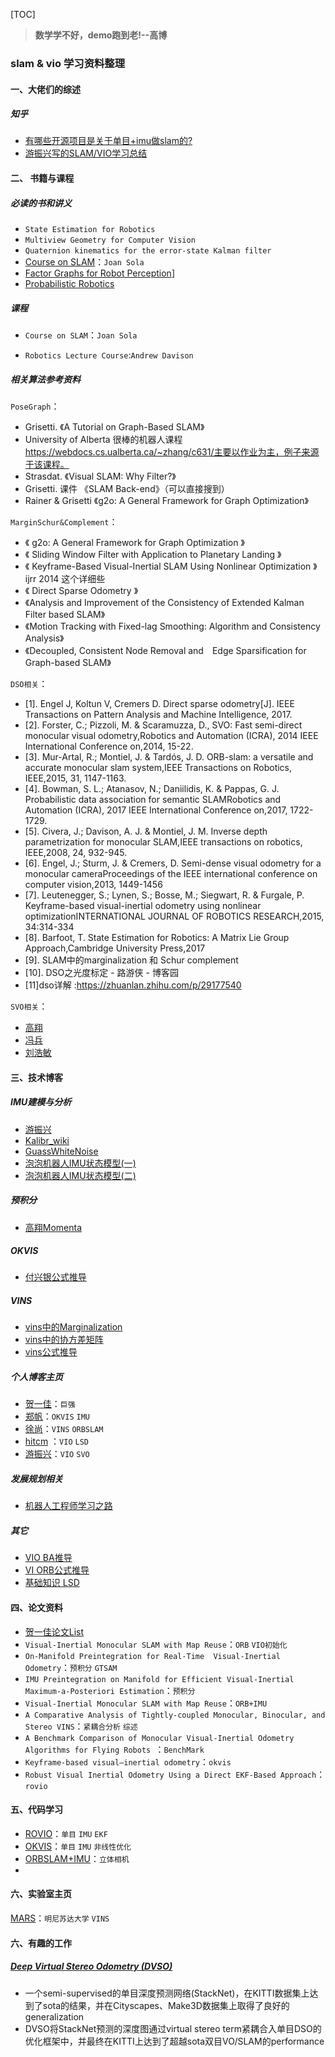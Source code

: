 [TOC]

> **数学学不好，demo跑到老!--高博**

### slam & vio 学习资料整理

#### 一、大佬们的综述

##### 知乎

+ [有哪些开源项目是关于单目+imu做slam的?](https://www.zhihu.com/question/53571648/answer/137585634)
+ [游振兴写的SLAM/VIO学习总结](https://zhuanlan.zhihu.com/p/34995102)

#### 二、 书籍与课程

##### 必读的书和讲义

+ `State Estimation for Robotics`
+ `Multiview Geometry for Computer Vision`
+ `Quaternion kinematics for the error-state Kalman filter`
+ [Course on SLAM](https://www.iri.upc.edu/people/jsola/JoanSola/objectes/toolbox/courseSLAM.pdf)：`Joan Sola`
+ [Factor Graphs for Robot Perception](https://www.ri.cmu.edu/wp-content/uploads/2018/05/Dellaert17fnt.pdf)]
+ [Probabilistic Robotics](http://www.probabilistic-robotics.org/) 

##### 课程

+ `Course on SLAM`：`Joan Sola`

+ `Robotics Lecture Course`:`Andrew Davison`


##### 相关算法参考资料

`PoseGraph`：

+ Grisetti. 《A Tutorial on Graph-Based SLAM》
+ University of Alberta 很棒的机器人课程 https://webdocs.cs.ualberta.ca/~zhang/c631/主要以作业为主，例子来源于该课程。
+ Strasdat. 《Visual SLAM: Why Filter?》
+ Grisetti. 课件 《SLAM Back-end》（可以直接搜到）
+ Rainer & Grisetti  《g2o: A General Framework for Graph Optimization》

`MarginSchur&Complement`：

+ 《 g2o: A General Framework for Graph Optimization 》 
+ 《 Sliding Window Filter with Application to Planetary Landing 》 
+ 《 Keyframe-Based Visual-Inertial SLAM Using Nonlinear Optimization 》ijrr 2014 这个详细些 
+ 《 Direct Sparse Odometry 》 
+ 《Analysis and Improvement of the Consistency of Extended Kalman Filter based SLAM》 
+ 《Motion Tracking with Fixed-lag Smoothing: Algorithm and Consistency Analysis》
+ 《Decoupled, Consistent Node Removal and　Edge Sparsification for Graph-based SLAM》

`DSO相关`：

+ [1]. Engel J, Koltun V, Cremers D. Direct sparse odometry[J]. IEEE Transactions on Pattern Analysis and Machine Intelligence, 2017.
+ [2]. Forster, C.; Pizzoli, M. & Scaramuzza, D., SVO: Fast semi-direct monocular visual odometry,Robotics and Automation (ICRA), 2014 IEEE International Conference on,2014, 15-22.
+ [3]. Mur-Artal, R.; Montiel, J. & Tardós, J. D. ORB-slam: a versatile and accurate monocular slam system,IEEE Transactions on Robotics, IEEE,2015, 31, 1147-1163.
+ [4]. Bowman, S. L.; Atanasov, N.; Daniilidis, K. & Pappas, G. J. Probabilistic data association for semantic SLAMRobotics and Automation (ICRA), 2017 IEEE International Conference on,2017, 1722-1729.
+ [5]. Civera, J.; Davison, A. J. & Montiel, J. M. Inverse depth parametrization for monocular SLAM,IEEE transactions on robotics, IEEE,2008, 24, 932-945.
+ [6]. Engel, J.; Sturm, J. & Cremers, D. Semi-dense visual odometry for a monocular cameraProceedings of the IEEE international conference on computer vision,2013, 1449-1456
+ [7]. Leutenegger, S.; Lynen, S.; Bosse, M.; Siegwart, R. & Furgale, P. Keyframe-based visual-inertial odometry using nonlinear optimizationINTERNATIONAL JOURNAL OF ROBOTICS RESEARCH,2015, 34:314-334
+ [8]. Barfoot, T. State Estimation for Robotics: A Matrix Lie Group Approach,Cambridge University Press,2017
+ [9]. SLAM中的marginalization 和 Schur complement
+ [10]. DSO之光度标定 - 路游侠 - 博客园
+ [11]dso详解 :https://zhuanlan.zhihu.com/p/29177540

`SVO相关`：

+ [高翔](https://www.zhihu.com/people/gao-xiang-24-90/answers)
+ [冯兵](http://fengbing.net/)
+ [刘浩敏](https://www.bilibili.com/video/av5934066/) 

#### 三、技术博客

##### IMU建模与分析
+ [游振兴](https://www.cnblogs.com/youzx/p/6291327.html?utm_source=itdadao&utm_medium=referral)
+ [Kalibr_wiki](https://github.com/ethz-asl/kalibr/wiki/IMU-Noise-Model)
+ [GuassWhiteNoise](https://blog.csdn.net/ZSZ_shsf/article/details/46914853)
+ [泡泡机器人IMU状态模型(一)](http://mp.weixin.qq.com/s/PD4cOqVE3oMhyW4A2N02xQ)
+ [泡泡机器人IMU状态模型(二)](http://mp.weixin.qq.com/s/_ElpcSkMaGEIFd3bmwGa_Q)
##### 预积分

+ [高翔Momenta](https://zhuanlan.zhihu.com/p/36323177)

##### OKVIS

+ [付兴银公式推导](https://blog.csdn.net/fuxingyin/article/list/1?t=1)

##### VINS

+ [vins中的Marginalization](https://zhuanlan.zhihu.com/p/51330624)
+ [vins中的协方差矩阵](https://www.zhihu.com/question/64381223/answer/255818747)
+ [vins公式推导](https://blog.csdn.net/wangshuailpp/article/category/6949052)

##### 个人博客主页

+ [贺一佳](https://me.csdn.net/heyijia0327)：`巨强`
+ [郑帆](https://fzheng.me/cn/)：`OKVIS` `IMU` 
+ [徐尚](https://www.cnblogs.com/shang-slam/)：`VINS` `ORBSLAM`
+ [hitcm](http://www.cnblogs.com/hitcm/) ：`VIO` `LSD`
+ [游振兴](https://www.cnblogs.com/luyb/tag/SLAM/)：`VIO` `SVO`

##### 发展规划相关

+ [机器人工程师学习之路](https://zhuanlan.zhihu.com/p/22266788)

##### 其它

+ [VIO BA推导](https://www.cnblogs.com/112358nizhipeng/p/9057943.html)
+ [VI ORB公式推导](https://blog.csdn.net/myarrow/article/details/54694472)
+ [基础知识 LSD](https://blog.csdn.net/kokerf)

#### 四、论文资料

+ [贺一佳论文List](https://blog.csdn.net/heyijia0327/article/details/82855443)
+ `Visual-Inertial Monocular SLAM with Map Reuse`：`ORB` `VIO初始化` 
+ `On-Manifold Preintegration for Real-Time  Visual-Inertial Odometry`：`预积分` `GTSAM`
+ `IMU Preintegration on Manifold for Efficient Visual-Inertial Maximum-a-Posteriori Estimation`：`预积分`
+ `Visual-Inertial Monocular SLAM with Map Reuse`：`ORB+IMU`
+ `A Comparative Analysis of Tightly-coupled Monocular, Binocular, and Stereo VINS`：`紧耦合分析` `综述`
+ `A Benchmark Comparison of Monocular Visual-Inertial Odometry Algorithms for Flying Robots `：`BenchMark` 
+ `Keyframe-based visual–inertial odometry`：`okvis`
+ `Robust Visual Inertial Odometry Using a Direct EKF-Based Approach`：`rovio`

#### 五、代码学习

+ [ROVIO](https://github.com/ethz-asl/rovio)：`单目` `IMU` `EKF`
+ [OKVIS](https://github.com/ethz-asl/okvis_ros)：`单目` `IMU` `非线性优化`
+ [ORBSLAM+IMU](https://github.com/JzHuai0108/ORB_SLAM)：`立体相机`
+ 

#### 六、实验室主页

[MARS](http://mars.cs.umn.edu/)：`明尼苏达大学` `VINS`

#### 六、有趣的工作

##### [Deep Virtual Stereo Odometry (DVSO)](https://vision.in.tum.de/research/vslam/dvso)

+ 一个semi-supervised的单目深度预测网络(StackNet)，在KITTI数据集上达到了sota的结果，并在Cityscapes、Make3D数据集上取得了良好的generalization
+ DVSO将StackNet预测的深度图通过virtual stereo term紧耦合入单目DSO的优化框架中，并最终在KITTI上达到了超越sota双目VO/SLAM的performance 

 

 
